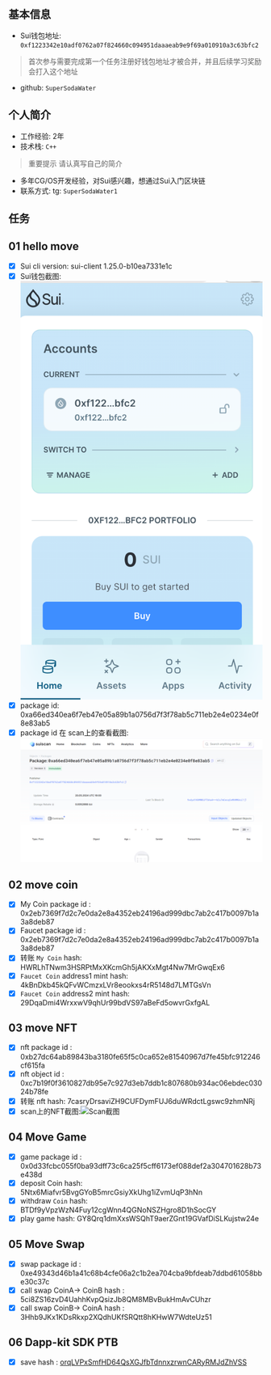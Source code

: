 ## 基本信息
- Sui钱包地址: `0xf1223342e10adf0762a07f824660c094951daaaeab9e9f69a010910a3c63bfc2`
> 首次参与需要完成第一个任务注册好钱包地址才被合并，并且后续学习奖励会打入这个地址
- github: `SuperSodaWater`

## 个人简介
- 工作经验: 2年
- 技术栈: `C++`
> 重要提示 请认真写自己的简介
- 多年CG/OS开发经验，对Sui感兴趣，想通过Sui入门区块链
- 联系方式: tg: `SuperSodaWater1` 

## 任务

##   01 hello move  
- [x] Sui cli version: sui-client 1.25.0-b10ea7331e1c
- [x] Sui钱包截图: ![Sui钱包截图](./notes/qianbao.png)
- [x] package id:  0xa66ed340ea6f7eb47e05a89b1a0756d7f3f78ab5c711eb2e4e0234e0f8e83ab5   
- [x] package id 在 scan上的查看截图:![Scan截图](./notes/baojietu.png)

##   02 move coin
- [x] My Coin package id :  0x2eb7369f7d2c7e0da2e8a4352eb24196ad999dbc7ab2c417b0097b1a3a8deb87            
- [x] Faucet package id :  0x2eb7369f7d2c7e0da2e8a4352eb24196ad999dbc7ab2c417b0097b1a3a8deb87            
- [x] 转账 `My Coin` hash: HWRLhTNwm3HSRPtMxXKcmGh5jAKXxMgt4Nw7MrGwqEx6
- [x] `Faucet Coin` address1 mint hash: 4kBnDkb45kQFvWCmzxLVr8eookxs4rR5148d7LMTGsVn
- [x] `Faucet Coin` address2 mint hash: 29DqaDmi4WrxxwV9qhUr99bdVS97aBeFd5owvrGxfgAL

##   03 move NFT
- [x] nft package id : 0xb27dc64ab89843ba3180fe65f5c0ca652e81540967d7fe45bfc912246cf615fa 
- [x] nft object id :  0xc7b19f0f3610827db95e7c927d3eb7ddb1c807680b934ac06ebdec03024b78fe
- [x] 转账 nft  hash:  7casryDrsaviZH9CUFDymFUJ6duWRdctLgswc9zhmNRj
- [x] scan上的NFT截图:![Scan截图](./notes/nftjietu.png)

##   04 Move Game
- [x] game package id : 0x0d33fcbc055f0ba93dff73c6ca25f5cff6173ef088def2a304701628b73e438d  
- [x] deposit Coin hash: 5Ntx6Miafvr5BvgGYoB5mrcGsiyXkUhg1iZvmUqP3hNn
- [x] withdraw `Coin` hash:  BTDf9yVpzWzN4Fuy12cgWnn4QGNoNSZHgro8D1hSocGY
- [x] play game hash: GY8Qrq1dmXxsWSQhT9aerZGnt19GVafDiSLKujstw24e

##   05 Move Swap
- [x] swap package id : 0xe49343d46b1a41c68b4cfe06a2c1b2ea704cba9bfdeab7ddbd61058bbe30c37c
- [x] call swap CoinA-> CoinB  hash : 5ci8ZS16zvD4UahhKvpQsizJb8QM8MBvBukHmAvCUhzr
- [x] call swap CoinB-> CoinA  hash : 3Hhb9JKx1KDsRkxp2XQdhUKfSRQtt8hKHwW7WdteUz51

##   06 Dapp-kit SDK PTB
- [x] save hash : [orqLVPxSmfHD64QsXGJfbTdnnxzrwnCARyRMJdZhVSS](https://suivision.xyz/txblock/orqLVPxSmfHD64QsXGJfbTdnnxzrwnCARyRMJdZhVSS)
